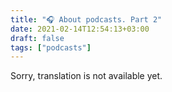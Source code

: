 ```yaml
---
title: "🎧 About podcasts. Part 2"
date: 2021-02-14T12:54:13+03:00
draft: false
tags: ["podcasts"]
---
```


​​Sorry, translation is not available yet.
